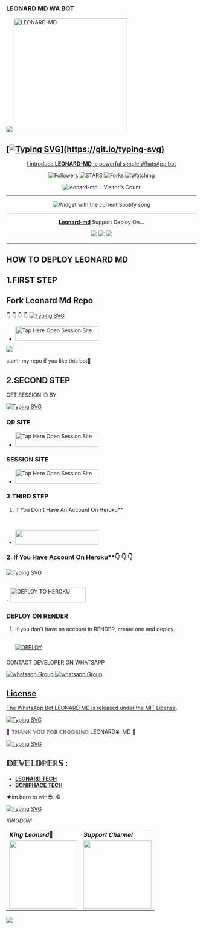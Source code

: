    ###  LEONARD MD WA BOT
   

 <a href="https://github.com/DenverCoder1/readme-typing-svg"><img src="https://readme-typing-svg.herokuapp.com?font=Rockstar-ExtraBold&color=F33A6A&lines=𝐖𝐞𝐥𝐜𝐨𝐦𝐞+𝐓𝐨+𝐋𝐄𝐎𝐍𝐀𝐑𝐃+𝐌𝐃+𝐁𝐎𝐓.;𝙿𝙾𝚆𝙴𝚁𝙳+𝙱𝚈:+𝐌𝐑+𝐋𝐄𝐎𝐍𝐀𝐑𝐃+𝐓𝐄𝐂𝐇;𝐜𝐫𝐞𝐚𝐭𝐞𝐝+𝐛𝐲:+𝐋𝐄𝐎𝐍𝐀𝐑𝐃+𝐌𝐃;𝐌𝐑:+𝐓𝐄𝐂𝐇𝐍𝐎𝐋𝐎𝐆𝐘+🥷;𝐧𝐞𝐰+𝐯𝐢𝐫𝐬𝐢𝐨𝐧+💥;2024+-+2025.&heart;++;Self-taught+Back-Created+By,;Ibrahim+Adams+Am+The,;Best+Is+Bot+For+You+To,;Deploy..<3"></a>
 <a href="https://files.catbox.moe/vmibx0.jpg">
 <img alt="LEONARD-MD" height="300" src="https://files.catbox.moe/vmibx0.jpg">

## [![Typing SVG](https://readme-typing-svg.herokuapp.com?font=Rockstar-ExtraBold&color=F33A6A&lines=𝐖𝐞𝐥𝐜𝐨𝐦𝐞+𝐓𝐨+𝐋𝐄𝐎𝐍𝐀𝐑𝐃+𝐌𝐃+𝐁𝐎𝐓.;𝙿𝙾𝚆𝙴𝚁𝙳+𝙱𝚈:+𝐌𝐑+𝐋𝐄𝐎𝐍𝐀𝐑𝐃+𝐓𝐄𝐂𝐇;𝐜𝐫𝐞𝐚𝐭𝐞𝐝+𝐛𝐲:+𝐋𝐄𝐎𝐍𝐀𝐑𝐃+𝐌𝐃;𝐌𝐑:+𝐓𝐄𝐂𝐇𝐍𝐎𝐋𝐎𝐆𝐘+🥷;𝐧𝐞𝐰+𝐯𝐞𝐫𝐬𝐢𝐨𝐧+💥;2024+-+2025.)](https://git.io/typing-svg)



  </h1> 
<p align="center">l introduce <b>LEONARD-MD</b>, a powerful simple WhatsApp bot </p>

</p>
  <p align="center">
<a href="https://github.com/zedkazzozoranda091?tab=followers"><img title="Followers" src="https://img.shields.io/github/followers/Zedkazzozoranda091?label=Followers&style=social"></a>
<a href="https://github.com/zedkazzozoranda091/leonard-md/stargazers/"><img title="STARS" src="https://img.shields.io/github/stars/Zedkazzozoranda091/leonard-md?&style=social"></a>
<a href="https://github.com/zedkazzozoranda091/leonard-md/network/members"><img title="Forks" src="https://img.shields.io/github/forks/zedkazzozoranda091/leonard-md?style=social"></a>
<a href="https://github.com/zedkazzozoranda091/leonard-md/watchers"><img title="Watching" src="https://img.shields.io/github/watchers/zedkazzozoranda091/leonard-md?label=Watching&style=social"></a>

</p>
<p align="center"><img src="https://profile-counter.glitch.me/{zedkazzozoranda091}/count.svg" alt="leonard-md :: Visitor's Count"/></p>

---


</a>
  <div align="center">
  <img src="https://spogit.vercel.app/api?theme=dark&black=true&scan=true" alt="Widget with the current Spotify song"  />
</div>

---

<p align="center">
  <a href="https://github.com/zedkazzozoranda091/Leonard-md"><b>Leonard-md</b></a> Support Deploy On...
</p>

<p align="center">
  <a href="https://github.com/zedkazzozoranda091/Leonard-Md/blob/main/temp/deploy-on-vps.md"><img src="https://img.shields.io/badge/self hosting-3d1513?style=for-the-badge&logo=serverless&logoColor=FD5750"></a>
  <a href="https://dashboard.heroku.com/new?template=https://github.com/Zedkazzozoranda091/LEONARD-MD/tree/main"><img src="https://img.shields.io/badge/heroku-9d7acc?style=for-the-badge&logo=heroku&logoColor=430098"></a>
  <a href="https://whatsapp.com/channel/0029VakLfckBlHpYVxryFJ14"><img src="https://img.shields.io/badge/CodeSpace-green?colorA=%23ff000&colorB=%23017e40&style=for-the-badge&logo=git&logoColor=white"></a>
</p>



    
 
 



---





## HOW TO DEPLOY LEONARD MD



## 1.FIRST STEP 
## Fork Leonard Md Repo
👇 👇  👇 👇
[![Typing SVG](https://readme-typing-svg.herokuapp.com?font=Rockstar-ExtraBold&color=blue&lines=■+■+■+■+■+ℙ𝕃𝔼𝔸𝕊𝔼+𝔽𝕆ℝ𝕂+𝕋ℍ𝔼+ℝ𝔼ℙ𝕆)](https://git.io/typing-svg)
 
- <a href="https://github.com/zedkazzozoranda091/LEONARD-MD/fork"><img title="Tap Here Open Session Site" src="https://img.shields.io/badge/FORK THIS REPO-h?color=darkblue&style=for-the-badge&logo=msi" width="220" height="38.45"/></a></p>

<a><img src='https://i.imgur.com/LyHic3i.gif'/></a>

star✨ my repo if you like this bot🤖


## 2.SECOND STEP 


 GET SESSION ID BY



[![Typing SVG](https://readme-typing-svg.herokuapp.com?font=Rockstar-ExtraBold&color=blue&lines=■+■+■+■+■+𝕋ℍ𝕀𝕊+𝕀𝕊+𝕊𝔼𝕊𝕊𝕀𝕆ℕ+𝕊𝔼𝕋𝔼😎)](https://git.io/typing-svg)


### QR SITE



- <a href="https://Leonard-session.onrender.com/wasiqr"><img title="Tap Here Open Session Site" src="https://img.shields.io/badge/QR CODE-h?color=green&style=for-the-badge&logo=msi" width="220" height="38.45"/></a></p>

### SESSION SITE


- <a href="https://Leonard-session.onrender.com/"><img title="Tap Here Open Session Site" src="https://img.shields.io/badge/PAIRING CODE-h?color=green&style=for-the-badge&logo=msi" width="220" height="38.45"/></a></p>





### 3.THIRD STEP 
1. If You Don't Have An Account On Heroku**



   <br>
    <a 
- <a align="center"><a href="https://signup.heroku.com">
 <img src="https://img.shields.io/badge/Create%20Account%20Now-darkblue?style=for-the-badge&logo=heroku" width="220" height="38.45"/></a></p>

### 2. If You Have Account On Heroku**👇 👇 👇

[![Typing SVG](https://readme-typing-svg.herokuapp.com?font=Rockstar-ExtraBold&color=blue&lines=■+■+■+■+■+100%+𝗦𝗔𝗙𝗘+𝗢𝗡+𝗛𝗘𝗥𝗢𝗞𝗨)](https://git.io/typing-svg)
 


   <br>
    - <a href='https://dashboard.heroku.com/new?template=https://github.com/zedkazzozoranda091/LEONARD-MD/tree/main' target="_darkblue"><img alt='DEPLOY TO HEROKU' src="https://img.shields.io/badge/Deploy%20To%20Heroku-darkblue?style=for-the-badge&logo=heroku" width="200" height="38.45"/></a></p>


### DEPLOY ON RENDER

1. If you don't have an account in RENDER, create one and deploy.



   <br>
    <a href='https://dashboard.render.com/select-repo?type=web' target="_darkblue"><img alt='DEPLOY' src='https://img.shields.io/badge/-DEPLOY-red?style=for-the-badge&logo=render&logoColor=white'/></a>




   ###

CONTACT DEVELOPER ON WHATSAPP 

<a href="https://wa.me/message/255655192476" target="_blank">
    <img alt="whatsapp Group" src="https://img.shields.io/badge/leonard tech contact -25D366?style=for-the-badge&logo=whatsapp&logoColor=white" />


  
 
<a href="https://whatsapp.com/channel/0029VakLfckBlHpYVxryFJ14" target="_blank">
    <img alt="whatsapp Group" src="https://img.shields.io/badge/ LEONARD_TECH  CHANNEL -25D366?style=for-the-badge&logo=whatsapp&logoColor=white" />





  ## License

The WhatsApp Bot LEONARD MD is released under the [MIT License](https://opensource.org/licenses/MIT).

 <a href="https://git.io/typing-svg"><img src="https://readme-typing-svg.demolab.com?font=EB+Garamond&weight=800&size=28&duration=4000&pause=1000&random=false&width=435&lines=+•Role+number-one; don't-trust+any one+🖐️😊;DEVELOPED+BY+LEONARD+TECH;RELEASED+DATE+01%2F10%2F2024." alt="Typing SVG" /></a>


🌟 𝕋ℍ𝔸ℕ𝕂 𝕐𝕆𝕌 𝔽𝕆ℝ ℂℍ𝕆𝕆𝕊𝕀ℕ𝔾 LEONARD🍀_MD 🌟

<a href="https://git.io/typing-svg"><img src="https://readme-typing-svg.demolab.com?font=Fira+Code&pause=1000&random=false&width=435&lines=THIS+IS+LEONARD- MD+MADE+IN+TANZANIA+🇹🇿♥️" alt="Typing SVG" /></a>

## 𝔻𝔼𝕍𝔼𝕃𝕆ℙ𝔼ℝ𝕊 :

- [**LEONARD TECH**](http://github.com/zedkazzozoranda091)
- [**BONIPHACE TECH**](http://github.com/boniphace478)

★im born to win😎. ©
     

<a href="https://git.io/typing-svg"><img src="https://readme-typing-svg.demolab.com?font=Fira+Code&weight=700&size=33&pause=1000&color=5513F7&width=435&lines=keep+using+LEONARD+MD😊" alt="Typing SVG" /></a>





*KINGDOM*

<table>
  <tr>
    <td>𝑲𝒊𝒏𝒈 𝑳𝒆𝒐𝒏𝒂𝒓𝒅👑</td></td>
    <td>𝑺𝒖𝒑𝒑𝒐𝒓𝒕 𝑪𝒉𝒂𝒏𝒏𝒆𝒍</td>
  </tr>
  <tr>
    <td><a href="https://wa.me/255655192476?"><img src="https://files.catbox.moe/1opvdg.jpg" width="180"</td>
    <td><a href="https://whatsapp.com/channel/0029VakLfckBlHpYVxryFJ14"><img src="https://files.catbox.moe/38ofr2.jpg" width="180"</td>
  </tr>
</table>

</p>

<a><img src='https://i.imgur.com/LyHic3i.gif'/></a>


     
